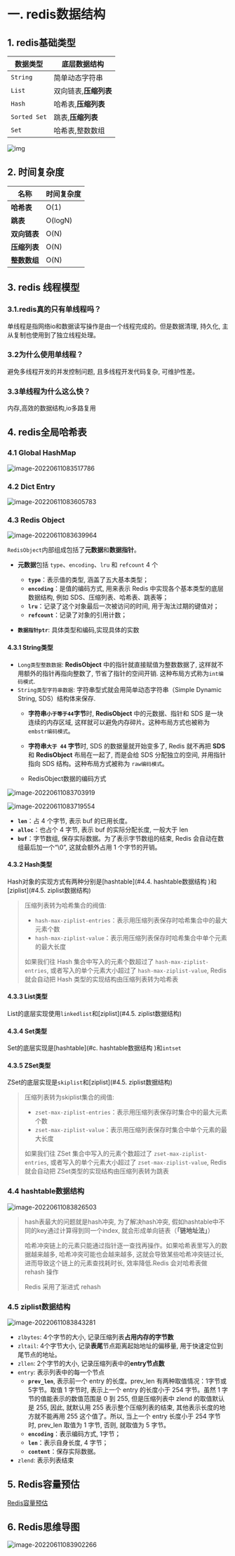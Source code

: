 # 一. redis数据结构

## 1. redis基础类型 

| 数据类型     | 底层数据结构          |
| ------------ | --------------------- |
| `String`     | 简单动态字符串        |
| `List`       | 双向链表,**压缩列表** |
| `Hash`       | 哈希表,**压缩列表**   |
| `Sorted Set` | 跳表,**压缩列表**     |
| `Set`        | 哈希表,整数数组       |

![img](http://imgur.thinkgos.cn/imgur/202206110853821.jpeg)

## 2. 时间复杂度

| 名称         | 时间复杂度 |
| ------------ | ---------- |
| **哈希表**   | O(1)       |
| **跳表**     | O(logN)    |
| **双向链表** | O(N)       |
| **压缩列表** | O(N)       |
| **整数数组** | O(N)       |

## 3. redis 线程模型

### 3.1.redis真的只有单线程吗？ 

单线程是指网络io和数据读写操作是由一个线程完成的。但是数据清理, 持久化, 主从复制也使用到了独立线程处理。 

### 3.2为什么使用单线程？

避免多线程开发的并发控制问题, 且多线程开发代码复杂, 可维护性差。 

### 3.3单线程为什么这么快？ 

内存,高效的数据结构,io多路复用

## 4. redis全局哈希表

### 4.1 Global HashMap

![image-20220611083517786](http://imgur.thinkgos.cn/imgur/202206110835984.png)

### 4.2 Dict Entry

![image-20220611083605783](http://imgur.thinkgos.cn/imgur/202206110836004.png)

### 4.3 Redis Object

![image-20220611083639964](http://imgur.thinkgos.cn/imgur/202206110836171.png)



`RedisObject`内部组成包括了**元数据**和**数据指针**。

- **元数据**包括 `type`、`encoding`、`lru` 和 `refcount` 4 个

  - **`type`**：表示值的类型, 涵盖了五大基本类型；
  - **`encoding`**：是值的编码方式, 用来表示 Redis 中实现各个基本类型的底层数据结构, 例如 SDS、压缩列表、哈希表、跳表等；
  - **`lru`**：记录了这个对象最后一次被访问的时间, 用于淘汰过期的键值对；
  - **`refcount`**：记录了对象的引用计数；
- **`数据指针ptr`**: 具体类型和编码,实现具体的实数

#### 4.3.1 String类型 

- `Long类型整数数据`: **RedisObject** 中的指针就直接赋值为整数数据了, 这样就不用额外的指针再指向整数了, 节省了指针的空间开销. 这种布局方式称为`int编码模式`.
- `String类型字符串数据`:  字符串型式就会用简单动态字符串（Simple Dynamic String, SDS）结构体来保存.
  - **字符串`小于等于44`字节**时, **RedisObject** 中的元数据、指针和 SDS 是一块连续的内存区域, 这样就可以避免内存碎片。这种布局方式也被称为 `embstr编码模式`。
  - **字符串`大于 44` 字节**时, SDS 的数据量就开始变多了, Redis 就不再把 **SDS** 和 **RedisObject** 布局在一起了, 而是会给 SDS 分配独立的空间, 并用指针指向 SDS 结构。这种布局方式被称为 `raw编码模式`。

  - RedisObject数据的编码方式

![image-20220611083703919](http://imgur.thinkgos.cn/imgur/202206110837311.png)

![image-20220611083719554](http://imgur.thinkgos.cn/imgur/202206110837720.png)

- **`len`**：占 4 个字节, 表示 buf 的已用长度。
- **`alloc`**：也占个 4 字节, 表示 buf 的实际分配长度, 一般大于 len
- **`buf`**：字节数组, 保存实际数据。为了表示字节数组的结束, Redis 会自动在数组最后加一个“\0”, 这就会额外占用 1 个字节的开销。

#### 4.3.2 Hash类型 

Hash对象的实现方式有两种分别是[hashtable](#4.4. hashtable数据结构 )和[ziplist](#4.5. ziplist数据结构)

> 压缩列表转为哈希集合的阀值:
>
> - `hash-max-ziplist-entries`：表示用压缩列表保存时哈希集合中的最大元素个数
> - `hash-max-ziplist-value`：表示用压缩列表保存时哈希集合中单个元素的最大长度
>
> 如果我们往 Hash 集合中写入的元素个数超过了 `hash-max-ziplist-entries`, 或者写入的单个元素大小超过了 `hash-max-ziplist-value`, Redis 就会自动把 Hash 类型的实现结构由压缩列表转为哈希表

#### 4.3.3 List类型

List的底层实现使用`linkedlist`和[ziplist](#4.5. ziplist数据结构)

#### 4.3.4 Set类型 

Set的底层实现是[hashtable](#c. hashtable数据结构 )和`intset`

#### 4.3.5 ZSet类型

ZSet的底层实现是`skiplist`和[ziplist](#4.5. ziplist数据结构)

> 压缩列表转为skiplist集合的阀值:
>
> - `zset-max-ziplist-entries`：表示用压缩列表保存时集合中的最大元素个数
> - `zset-max-ziplist-value`：表示用压缩列表保存时集合中单个元素的最大长度
>
> 如果我们往 ZSet 集合中写入的元素个数超过了 `zset-max-ziplist-entries`, 或者写入的单个元素大小超过了 `zset-max-ziplist-value`, Redis 就会自动把 ZSet类型的实现结构由压缩列表转为跳表

### 4.4 hashtable数据结构

![image-20220611083826503](http://imgur.thinkgos.cn/imgur/202206110838582.png)

> hash表最大的问题就是hash冲突, 为了解决hash冲突, 假如hashtable中不同的key通过计算得到同一个index, 就会形成单向链表（**「链地址法」**）
>
> 哈希冲突链上的元素只能通过指针逐一查找再操作。如果哈希表里写入的数据越来越多, 哈希冲突可能也会越来越多, 这就会导致某些哈希冲突链过长, 进而导致这个链上的元素查找耗时长, 效率降低.Redis 会对哈希表做 rehash 操作
>
> Redis 采用了渐进式 rehash

### 4.5 ziplist数据结构

![image-20220611083843281](http://imgur.thinkgos.cn/imgur/202206110838486.png)

- `zlbytes`: 4个字节的大小, 记录压缩列表**占用内存的字节数**
- `zltail`: 4个字节大小, 记录**表尾**节点距离起始地址的偏移量, 用于快速定位到尾节点的地址。
-  `zllen`: 2个字节的大小, 记录压缩列表中的**entry节点数**
- `entry`: 表示列表中的每一个节点
  - **`prev_len`**, 表示前一个 entry 的长度。prev_len 有两种取值情况：1字节或 5字节。取值 1 字节时, 表示上一个 entry 的长度小于 254 字节。虽然 1 字节的值能表示的数值范围是 0 到 255, 但是压缩列表中 zlend 的取值默认是 255, 因此, 就默认用 255 表示整个压缩列表的结束, 其他表示长度的地方就不能再用 255 这个值了。所以, 当上一个 entry 长度小于 254 字节时, prev_len 取值为 1 字节, 否则, 就取值为 5 字节。
  - **`encoding`**：表示编码方式, 1字节；
  - **`len`**：表示自身长度,  4 字节；
  - **`content`**：保存实际数据。
- `zlend`: 表示列表结束

## 5. Redis容量预估

[Redis容量预估](http://www.redis.cn/redis_memory/)

## 6. Redis思维导图

![image-20220611083902266](http://imgur.thinkgos.cn/imgur/202206110839796.png)

